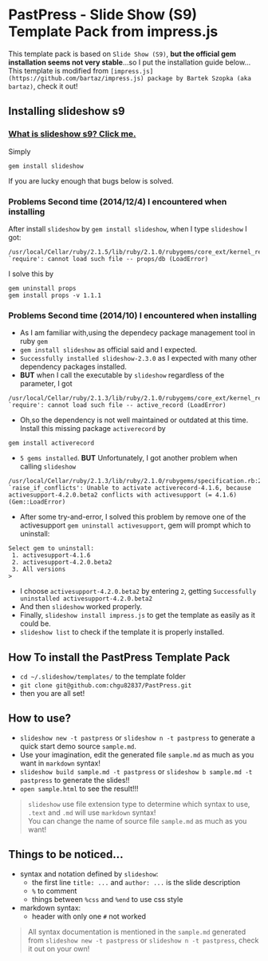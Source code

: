 PastPress - Slide Show (S9) Template Pack from impress.js
=========================

This template pack is based on `Slide Show (S9)`, **but the official gem installation seems not very stable**...so I put the installation guide below...  
This template is modified from `[impress.js](https://github.com/bartaz/impress.js) package by Bartek Szopka (aka bartaz)`, check it out!

## Installing slideshow s9

### [What is slideshow s9? Click me.](http://slideshow-s9.github.io/index.html)

Simply

```
gem install slideshow
```

If you are lucky enough that bugs below is solved.

### Problems Second time (2014/12/4) I encountered when installing

After install `slideshow` by `gem install slideshow`, when I type `slideshow` I got:

```
/usr/local/Cellar/ruby/2.1.5/lib/ruby/2.1.0/rubygems/core_ext/kernel_require.rb:55:in `require': cannot load such file -- props/db (LoadError)
```

I solve this by 

```
gem uninstall props
gem install props -v 1.1.1
```

### Problems Second time (2014/10) I encountered when installing

 * As I am familiar with,using the dependecy package management tool in ruby `gem`
 * `gem install slideshow` as official said and I expected.
 * `Successfully installed slideshow-2.3.0` as I expected with many other dependency packages installed.
 * **BUT** when I call the executable by `slideshow` regardless of the parameter, I got 

```
/usr/local/Cellar/ruby/2.1.3/lib/ruby/2.1.0/rubygems/core_ext/kernel_require.rb:55:in `require': cannot load such file -- active_record (LoadError)
```

 * Oh,so the dependency is not well maintained or outdated at this time. Install this missing package `activerecord` by

```
gem install activerecord
```

 * `5 gems installed`. **BUT** Unfortunately, I got another problem when calling `slideshow`

```
/usr/local/Cellar/ruby/2.1.3/lib/ruby/2.1.0/rubygems/specification.rb:2064:in `raise_if_conflicts': Unable to activate activerecord-4.1.6, because activesupport-4.2.0.beta2 conflicts with activesupport (= 4.1.6) (Gem::LoadError)
```
 *  After some try-and-error, I solved this problem by remove one of the activesupport `gem uninstall activesupport`, gem will prompt which to uninstall:

```
Select gem to uninstall:
 1. activesupport-4.1.6
 2. activesupport-4.2.0.beta2
 3. All versions
> 
```

 * I choose `activesupport-4.2.0.beta2` by entering `2`, getting `Successfully uninstalled activesupport-4.2.0.beta2`
 * And then `slideshow` worked properly.
 * Finally, `slideshow install impress.js` to get the template as easily as it could be.
 * `slideshow list` to check if the template it is properly installed.

## How To install the PastPress Template Pack

 * `cd ~/.slideshow/templates/` to the template folder
 * `git clone git@github.com:chgu82837/PastPress.git`
 * then you are all set!

## How to use?

 * `slideshow new -t pastpress` or `slideshow n -t pastpress` to generate a quick start demo source `sample.md`.
 * Use your imagination, edit the generated file `sample.md` as much as you want in `markdown` syntax!
 * `slideshow build sample.md -t pastpress` or `slideshow b sample.md -t pastpress` to generate the slides!!
 * `open sample.html` to see the result!!!

> `slideshow` use file extension type to determine which syntax to use, `.text` and `.md` will use `markdown` syntax!  
> You can change the name of source file `sample.md` as much as you want!  

## Things to be noticed...

 * syntax and notation defined by `slideshow`:
    * the first line `title: ...` and `author: ...` is the slide description
    * `%` to comment
    * things between `%css` and `%end` to use css style
 * markdown syntax:
    * header with only one `#` not worked

> All syntax documentation is mentioned in the `sample.md` generated from `slideshow new -t pastpress` or `slideshow n -t pastpress`, check it out on your own!


